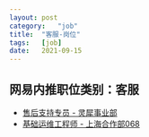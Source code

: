 ```yaml
---
layout:	post
category:	"job"
title:	"客服-岗位"
tags:	[job]
date:	2021-09-15
---
```

## 网易内推职位类别：客服
- [售后支持专员 - 灵犀事业部](http://mobile.bole.netease.com/bole/boleDetail?id=21815&employeeId=346f03c3cda5f04c&key=all)
- [基础运维工程师 - 上海合作部068](http://mobile.bole.netease.com/bole/boleDetail?id=20420&employeeId=346f03c3cda5f04c&key=all)
